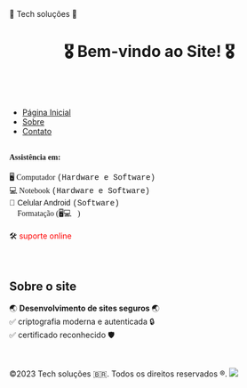 <head>🚀 Tech soluções 🚀 <head>
    
</head> <body>
    <header><h1>  🎖️  Bem-vindo ao Site! 🎖️</h1></header><nav>
        <ul>   
            <br  >
<li><a href="#">Página
            Inicial</a></li> <li><a
            href="#">Sobre</a></li> <li><a
            href="#">Contato</a></li>
        </ul> </nav> <main>
        <section> 
            <br  >
            <font face="Times new roman"><strong>Assistência em:  </strong> </font> <br />
            <br />
            <font face="Times new roman"> 🖥️ Computador <font face="Courier">(Hardware e Software) </font> </font> <br />    
            <font face="Times new roman"> 💻 Notebook <font face="Courier">(Hardware e Software) </font> </font> <br />    
       <font face="Arial">📱 Celular Android <font face="Courier">(Software) </font> </font> <br /> 
  <font face="Times new roman">💽 Formatação (🖥️💻📱)</font> <br />    
     <br>   🛠️ <font color="#FF0000">  suporte online </font>
 <footer>
<br>
     <br>
<h2> <font>Sobre o site </font> </h2>
      🌏 <strong> Desenvolvimento de sites seguros </strong>🌏 <br>  ✅ criptografia moderna e autenticada 🔒<br>✅ certificado reconhecido 🛡️ <p> </p>
       <br  />
<p>&copy;2023 Tech soluções 🇧🇷. Todos
    os direitos reservados ®. <img src="/data/data/com.termux/files/home/cison/SEGURANCA.PNG"/>



</p>   </footer>
